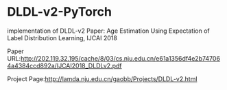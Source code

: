 # DLDL-v2-PyTorch
implementation of DLDL-v2
Paper: Age Estimation Using Expectation of Label Distribution Learning, IJCAI 2018

Paper URL:http://202.119.32.195/cache/8/03/cs.nju.edu.cn/e61a1356df4e2b747064a4384ccd892a/IJCAI2018_DLDLv2.pdf

Project Page:http://lamda.nju.edu.cn/gaobb/Projects/DLDL-v2.html

